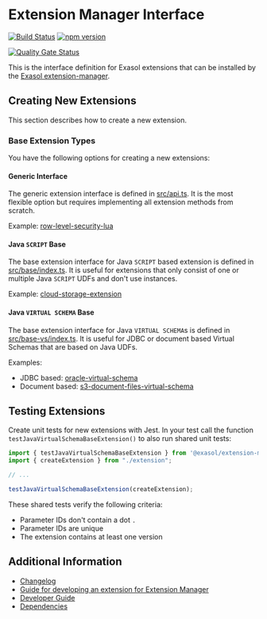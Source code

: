 # Extension Manager Interface

[![Build Status](https://github.com/exasol/extension-manager-interface/actions/workflows/ci-build.yml/badge.svg)](https://github.com/exasol/extension-manager-interface/actions/workflows/ci-build.yml)
[![npm version](https://badge.fury.io/js/@exasol%2Fextension-manager-interface.svg)](https://badge.fury.io/js/@exasol%2Fextension-manager-interface)

[![Quality Gate Status](https://sonarcloud.io/api/project_badges/measure?project=%40exasol%2Fextension-manager-interface&metric=alert_status)](https://sonarcloud.io/summary/new_code?id=%40exasol%2Fextension-manager-interface)

This is the interface definition for Exasol extensions that can be installed by the [Exasol extension-manager](https://github.com/exasol/extension-manager/).

## Creating New Extensions

This section describes how to create a new extension.

### Base Extension Types

You have the following options for creating a new extensions:

#### Generic Interface

The generic extension interface is defined in [src/api.ts](src/api.ts). It is the most flexible option but requires implementing all extension methods from scratch.

Example: [row-level-security-lua](https://github.com/exasol/row-level-security-lua/blob/main/extension/src/extension.ts)

#### Java `SCRIPT` Base 

The base extension interface for Java `SCRIPT` based extension is defined in [src/base/index.ts](src/base/index.ts). It is useful for extensions that only consist of one or multiple Java `SCRIPT` UDFs and don't use instances.

Example: [cloud-storage-extension](https://github.com/exasol/cloud-storage-extension/blob/main/extension/src/extension.ts)

#### Java `VIRTUAL SCHEMA` Base

The base extension interface for Java `VIRTUAL SCHEMA`s is defined in [src/base-vs/index.ts](src/base-vs/index.ts). It is useful for JDBC or document based Virtual Schemas that are based on Java UDFs.

Examples:
* JDBC based: [oracle-virtual-schema](https://github.com/exasol/oracle-virtual-schema/blob/main/extension/src/extension.ts)
* Document based: [s3-document-files-virtual-schema](https://github.com/exasol/s3-document-files-virtual-schema/blob/main/extension/src/extension.ts)

## Testing Extensions

Create unit tests for new extensions with Jest. In your test call the function `testJavaVirtualSchemaBaseExtension()` to also run shared unit tests:

```ts
import { testJavaVirtualSchemaBaseExtension } from '@exasol/extension-manager-interface/dist/base-vs-test/vsTestBase';
import { createExtension } from "./extension";

// ...

testJavaVirtualSchemaBaseExtension(createExtension);
```

These shared tests verify the following criteria:

* Parameter IDs don't contain a dot `.`
* Parameter IDs are unique
* The extension contains at least one version

## Additional Information

* [Changelog](doc/changes/changelog.md)
* [Guide for developing an extension for Extension Manager](https://github.com/exasol/extension-manager/blob/main/doc/extension_developer_guide.md)
* [Developer Guide](doc/developer_guide/developer_guide.md)
* [Dependencies](dependencies.md)
